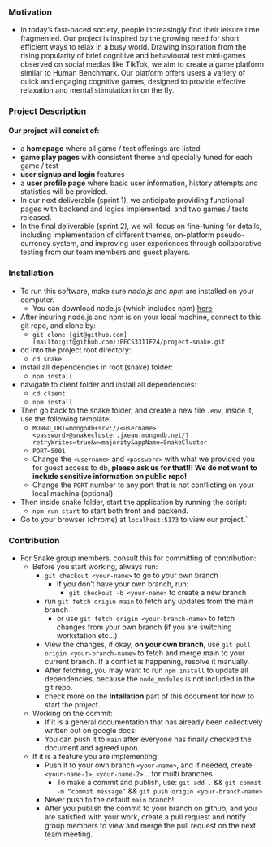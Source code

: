 
### Motivation

- In today’s fast-paced society, people increasingly find their leisure time fragmented. Our project is inspired by the growing need for short, efficient ways to relax in a busy world. Drawing inspiration from the rising popularity of brief cognitive and behavioural test mini-games observed on social medias like TikTok, we aim to create a game platform similar to Human Benchmark. Our platform offers users a variety of quick and engaging cognitive games, designed to provide effective relaxation and mental stimulation in on the fly.

### Project Description

#### Our project will consist of:  
  - a **homepage** where all game / test offerings are listed  
  - **game play pages** with consistent theme and specially tuned for each game / test  
  - **user signup and login** features  
  - a **user profile page** where basic user information, history attempts and statistics will be provided.  
- In our next deliverable (sprint 1), we anticipate providing functional pages with backend and logics implemented, and two games / tests released.  
- In the final deliverable (sprint 2), we will focus on fine-tuning for details, including implementation of different themes, on-platform pseudo-currency system, and improving user experiences through collaborative testing from our team members and guest players.

### Installation

- To run this software, make sure *node.js* and *npm* are installed on your computer.  
  - You can download node.js (which includes npm) [here](https://nodejs.org/en)  
- After insuring node.js and npm is on your local machine, connect to this git repo, and clone by:  
  - `git clone [git@github.com](mailto:git@github.com):EECS3311F24/project-snake.git`
- cd into the project root directory:
  - `cd snake`  
- install all dependencies in root (snake) folder:
  - `npm install`
- navigate to client folder and install all dependencies:
  - `cd client`
  - `npm install`
- Then go back to the snake folder, and create a new file `.env`, inside it, use the following template:
  - `MONGO_URI=mongodb+srv://<username>:<password>@snakecluster.jxeau.mongodb.net/?retryWrites=true&w=majority&appName=SnakeCluster` 
  - `PORT=5001`
  - Change the `<username>` and `<password>` with what we provided you for guest access to db, **please ask us for that!!! We do not want to include sensitive information on public repo!**
  - Change the `PORT` number to any port that is not conflicting on your local machine (optional)
- Then inside snake folder, start the application by running the script: 
  - `npm run start` to start both front and backend.
- Go to your browser (chrome) at `localhost:5173` to view our project.`

### Contribution

- For Snake group members, consult this for committing of contribution:  
  - Before you start working, always run:  
    - `git checkout <your-name>` to go to your own branch  
      - If you don’t have your own branch, run:  
        - `git checkout -b <your-name>` to create a new branch  
    - run `git fetch origin main` to fetch any updates from the main branch
      - or use `git fetch origin <your-branch-name>` to fetch changes from your own branch (if you are switching workstation etc...)
    - View the changes, if okay, **on your own branch**, use `git pull origin <your-branch-name>` to fetch and merge main to your current branch. If a conflict is happening, resolve it manually.  
    - After fetching, you may want to run `npm install` to update all dependencies, because the `node_modules` is not included in the git repo.
    - check more on the **Intallation** part of this document for how to start the project.
  - Working on the commit:  
    - If it is a general documentation that has already been collectively written out on google docs:  
    - You can push it to `main` after everyone has finally checked the document and agreed upon.  
  - If it is a feature you are implementing:  
    - Push it to your own branch `<your-name>`, and if needed, create `<your-name-1>`, `<your-name-2>`... for multi branches  
      - To make a commit and publish, use: `git add .` && `git commit -m “commit message”` && `git push origin <your-branch-name>`  
    - Never push to the default `main` branch!  
    - After you publish the commit to your branch on github, and you are satisfied with your work, create a pull request and notify group members to view and merge the pull request on the next team meeting.
